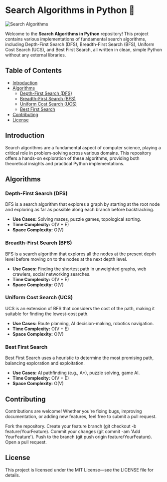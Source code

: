 # Search Algorithms in Python 🌟

![Search Algorithms](https://github.com/user-attachments/assets/e6628244-1103-4281-93cc-a1da067a4e3f)

Welcome to the **Search Algorithms in Python** repository! This project contains various implementations of fundamental search algorithms, including Depth-First Search (DFS), Breadth-First Search (BFS), Uniform Cost Search (UCS), and Best First Search, all written in clean, simple Python without any external libraries.

## Table of Contents

- [Introduction](#introduction)
- [Algorithms](#algorithms)
  - [Depth-First Search (DFS)](#depth-first-search-dfs)
  - [Breadth-First Search (BFS)](#breadth-first-search-bfs)
  - [Uniform Cost Search (UCS)](#uniform-cost-search-ucs)
  - [Best First Search](#best-first-search)
- [Contributing](#contributing)
- [License](#license)

## Introduction

Search algorithms are a fundamental aspect of computer science, playing a critical role in problem-solving across various domains. This repository offers a hands-on exploration of these algorithms, providing both theoretical insights and practical Python implementations.

## Algorithms

### Depth-First Search (DFS)

DFS is a search algorithm that explores a graph by starting at the root node and exploring as far as possible along each branch before backtracking.

- **Use Cases:** Solving mazes, puzzle games, topological sorting.
- **Time Complexity:** O(V + E)
- **Space Complexity:** O(V)

### Breadth-First Search (BFS)

BFS is a search algorithm that explores all the nodes at the present depth level before moving on to the nodes at the next depth level.

- **Use Cases:** Finding the shortest path in unweighted graphs, web crawlers, social networking searches.
- **Time Complexity:** O(V + E)
- **Space Complexity:** O(V)

### Uniform Cost Search (UCS)

UCS is an extension of BFS that considers the cost of the path, making it suitable for finding the lowest-cost path.

- **Use Cases:** Route planning, AI decision-making, robotics navigation.
- **Time Complexity:** O(V + E)
- **Space Complexity:** O(V)

### Best First Search

Best First Search uses a heuristic to determine the most promising path, balancing exploration and exploitation.

- **Use Cases:** AI pathfinding (e.g., A*), puzzle solving, game AI.
- **Time Complexity:** O(V + E)
- **Space Complexity:** O(V)

## Contributing
Contributions are welcome! Whether you're fixing bugs, improving documentation, or adding new features, feel free to submit a pull request.

Fork the repository.
Create your feature branch (git checkout -b feature/YourFeature).
Commit your changes (git commit -am 'Add YourFeature').
Push to the branch (git push origin feature/YourFeature).
Open a pull request.

## License
This project is licensed under the MIT License—see the LICENSE file for details.

